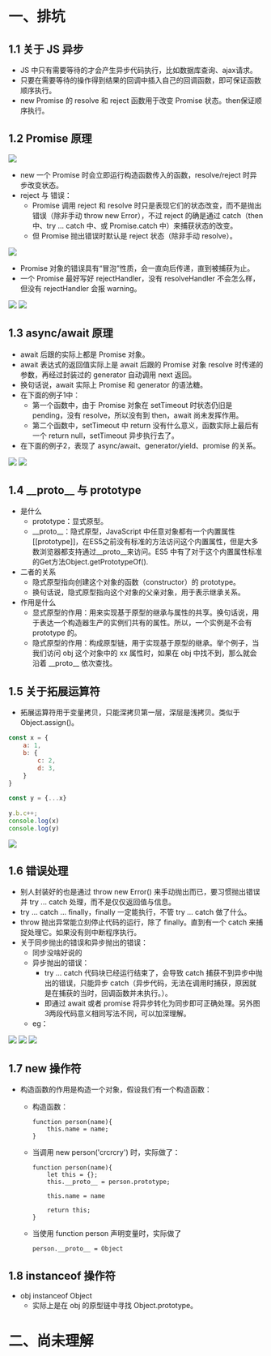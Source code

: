 # 一、排坑
## 1.1 关于 JS 异步
- JS 中只有需要等待的才会产生异步代码执行，比如数据库查询、ajax请求。
- 只要在需要等待的操作得到结果的回调中插入自己的回调函数，即可保证函数顺序执行。
- new Promise 的 resolve 和 reject 函数用于改变 Promise 状态。then保证顺序执行。

## 1.2 Promise 原理
![](./Images/js排坑2.png)

- new 一个 Promise 时会立即运行构造函数传入的函数，resolve/reject 时异步改变状态。
- reject 与 错误：
	- Promise 调用 reject 和 resolve 时只是表现它们的状态改变，而不是抛出错误（除非手动 throw new Error），不过 reject 的确是通过 catch（then 中、try ... catch 中、或 Promise.catch 中）来捕获状态的改变。
	- 但 Promise 抛出错误时默认是 reject 状态（除非手动 resolve）。

![](./Images/js排坑6.jpeg)

- Promise 对象的错误具有“冒泡”性质，会一直向后传递，直到被捕获为止。
- 一个 Promise 最好写好 rejectHandler，没有 resolveHandler 不会怎么样，但没有 rejectHandler 会报 warning。

![](./Images/js排坑7.jpeg)
![](./Images/js排坑8.jpeg)

## 1.3 async/await 原理
- await 后跟的实际上都是 Promise 对象。
- await 表达式的返回值实际上是 await 后跟的 Promise 对象 resolve 时传递的参数，再经过封装过的 generator 自动调用 next 返回。
- 换句话说，await 实际上 Promise 和 generator 的语法糖。
- 在下面的例子1中：
	- 第一个函数中，由于 Promise 对象在 setTimeout 时状态仍旧是 pending，没有 resolve，所以没有到 then，await 尚未发挥作用。
	- 第二个函数中，setTimeout 中 return 没有什么意义，函数实际上最后有一个 return null，setTimeout 异步执行去了。
- 在下面的例子2，表现了 async/await、generator/yield、promise 的关系。

![](./Images/js排坑3.png)
![](./Images/js排坑9.jpeg)

## 1.4 \_\_proto\_\_ 与 prototype
- 是什么
	- prototype：显式原型。
	- \_\_proto\_\_：隐式原型，JavaScript 中任意对象都有一个内置属性[[prototype]]，在ES5之前没有标准的方法访问这个内置属性，但是大多数浏览器都支持通过\_\_proto\_\_来访问。ES5 中有了对于这个内置属性标准的Get方法Object.getPrototypeOf().
- 二者的关系
	- 隐式原型指向创建这个对象的函数（constructor）的 prototype。
	- 换句话说，隐式原型指向这个对象的父亲对象，用于表示继承关系。
- 作用是什么
	- 显式原型的作用：用来实现基于原型的继承与属性的共享。换句话说，用于表达一个构造器生产的实例们共有的属性。所以，一个实例是不会有 prototype 的。
	- 隐式原型的作用：构成原型链，用于实现基于原型的继承。举个例子，当我们访问 obj 这个对象中的 xx 属性时，如果在 obj 中找不到，那么就会沿着 \_\_proto\_\_ 依次查找。

## 1.5 关于拓展运算符
- 拓展运算符用于变量拷贝，只能深拷贝第一层，深层是浅拷贝。类似于 Object.assign()。


```javascript
const x = {
	a: 1,
	b: {
		c: 2,
		d: 3,
	}
}
	
const y = {...x}
	
y.b.c++;
console.log(x)
console.log(y)
```

![](./Images/js排坑1.png)

## 1.6 错误处理
- 别人封装好的也是通过 throw new Error() 来手动抛出而已，要习惯抛出错误并 try ... catch 处理，而不是仅仅返回值与信息。
- try ... catch ... finally，finally 一定能执行，不管 try ... catch 做了什么。
- throw 抛出异常能立刻停止代码的运行，除了 finally。直到有一个 catch 来捕捉处理它。如果没有则中断程序执行。
- 关于同步抛出的错误和异步抛出的错误：
	- 同步没啥好说的
	- 异步抛出的错误：
		- try ... catch 代码块已经运行结束了，会导致 catch 捕获不到异步中抛出的错误，只能异步 catch（异步代码，无法在调用时捕获，原因就是在捕获的当时，回调函数并未执行。）。
		- 即通过 await 或者 promise 将异步转化为同步即可正确处理。另外图3两段代码意义相同写法不同，可以加深理解。
	- eg：

![](./Images/js排坑4.jpeg)
![](./Images/js排坑5.jpeg)
![](./Images/js排坑10.jpeg)

## 1.7 new 操作符
- 构造函数的作用是构造一个对象，假设我们有一个构造函数：
	- 构造函数：

		```
		function person(name){
			this.name = name;
		}
		```
	- 当调用 new person('crcrcry') 时，实际做了：
		
		```
		function person(name){
			let this = {};
			this.__proto__ = person.prototype;
			
			this.name = name
			
			return this;
		}
		```
	- 当使用 function person 声明变量时，实际做了

		```
		person.__proto__ = Object
		```
		
## 1.8 instanceof 操作符
- obj instanceof Object
	- 实际上是在 obj 的原型链中寻找 Object.prototype。

# 二、尚未理解
